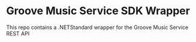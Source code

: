 # Groove Music Service SDK Wrapper
This repo contains a .NETStandard wrapper for the Groove Music Service REST API
